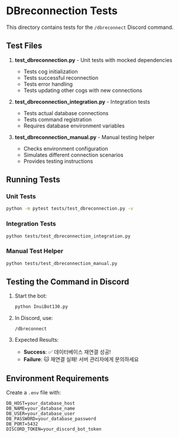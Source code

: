 # DBreconnection Tests

This directory contains tests for the `/dbreconnect` Discord command.

## Test Files

1. **test_dbreconnection.py** - Unit tests with mocked dependencies
   - Tests cog initialization
   - Tests successful reconnection
   - Tests error handling
   - Tests updating other cogs with new connections

2. **test_dbreconnection_integration.py** - Integration tests
   - Tests actual database connections
   - Tests command registration
   - Requires database environment variables

3. **test_dbreconnection_manual.py** - Manual testing helper
   - Checks environment configuration
   - Simulates different connection scenarios
   - Provides testing instructions

## Running Tests

### Unit Tests
```bash
python -m pytest tests/test_dbreconnection.py -v
```

### Integration Tests
```bash
python tests/test_dbreconnection_integration.py
```

### Manual Test Helper
```bash
python tests/test_dbreconnection_manual.py
```

## Testing the Command in Discord

1. Start the bot:
   ```bash
   python InuiBot130.py
   ```

2. In Discord, use:
   ```
   /dbreconnect
   ```

3. Expected Results:
   - **Success**: ✅ 데이터베이스 재연결 성공!
   - **Failure**: 🐱 재연결 실패! 서버 관리자에게 문의하세요

## Environment Requirements

Create a `.env` file with:
```
DB_HOST=your_database_host
DB_NAME=your_database_name
DB_USER=your_database_user
DB_PASSWORD=your_database_password
DB_PORT=5432
DISCORD_TOKEN=your_discord_bot_token
```